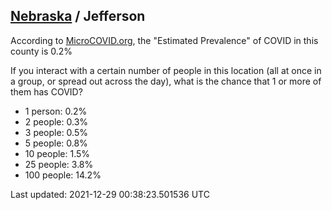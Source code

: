 
## [Nebraska](/united-states/nebraska) / Jefferson

According to [MicroCOVID.org](http://microcovid.org),
the "Estimated Prevalence" of COVID in this county is 0.2%

If you interact with a certain number of people in this location
(all at once in a group, or spread out across the day), what is the chance that
1 or more of them has COVID?

- 1 person: 0.2%
- 2 people: 0.3%
- 3 people: 0.5%
- 5 people: 0.8%
- 10 people: 1.5%
- 25 people: 3.8%
- 100 people: 14.2%

Last updated: 2021-12-29 00:38:23.501536 UTC
